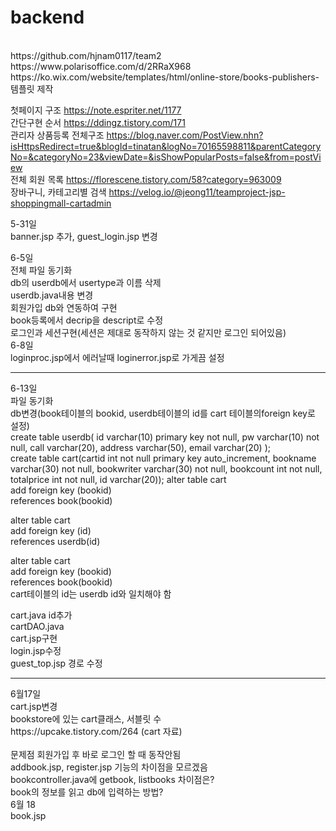 # backend
<br>
https://github.com/hjnam0117/team2<br>
https://www.polarisoffice.com/d/2RRaX968
https://ko.wix.com/website/templates/html/online-store/books-publishers-템플릿 제작

첫페이지 구조 https://note.espriter.net/1177
<br>
간단구현 순서 https://ddingz.tistory.com/171
<br>
관리자 상품등록 전체구조 https://blog.naver.com/PostView.nhn?isHttpsRedirect=true&blogId=tinatan&logNo=70165598811&parentCategoryNo=&categoryNo=23&viewDate=&isShowPopularPosts=false&from=postView
<br>
전체 회원 목록 https://florescene.tistory.com/58?category=963009
<br>
장바구니, 카테고리별 검색 https://velog.io/@jeong11/teamproject-jsp-shoppingmall-cartadmin
<br>

5-31일<br>
banner.jsp 추가, guest_login.jsp 변경

6-5일<br>
전체 파일 동기화<br>
db의 userdb에서 usertype과 이름 삭제<br>
userdb.java내용 변경<br>
회원가입 db와 연동하여 구현<br>
book등록에서 decrip을 descript로 수정<br>
로그인과 세션구현(세션은 제대로 동작하지 않는 것 같지만 로그인 되어있음)
<br>
6-8일<br>
loginproc.jsp에서 에러날때 loginerror.jsp로 가게끔 설정
<br><hr>
6-13일<br>
파일 동기화<br>
db변경(book테이블의 bookid, userdb테이블의 id를 cart 테이블의foreign key로 설정)<br>
create table userdb( id varchar(10) primary key not null, pw varchar(10) not null, call varchar(20), address varchar(50), email varchar(20) );<br>
create table cart(cartid int not null primary key auto_increment, bookname varchar(30) not null, bookwriter varchar(30) not null, bookcount int not null, totalprice int not null, id varchar(20));
alter table cart<br>
add foreign key (bookid)<br>
references book(bookid)<br>

alter table cart<br>
add foreign key (id)<br>
references userdb(id)<br>

alter table cart<br>
add foreign key (bookid)<br>
references book(bookid)<br>
cart테이블의 id는 userdb id와 일치해야 함<br>

cart.java id추가<br>
cartDAO.java<br>
cart.jsp구현<br>
login.jsp수정<br>
guest_top.jsp 경로 수정<br>
<hr>
6월17일<br>
cart.jsp변경<br>
bookstore에 있는 cart클래스, 서블릿 수<br>
https://upcake.tistory.com/264 (cart 자료)
<br><br>문제점
회원가입 후 바로 로그인 할 때 동작안됨<br>
addbook.jsp, register.jsp 기능의 차이점을 모르겠음<br>
bookcontroller.java에 getbook, listbooks 차이점은?<br>
book의 정보를 읽고 db에 입력하는 방법?
<br>
6월 18<br>
book.jsp 
